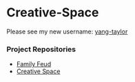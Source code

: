# Creative-Space

Please see my new username: [yang-taylor](https://github.com/yang-taylor)

### Project Repositories
- [Family Feud](https://github.com/yang-taylor/family-feud)
- [Creative Space](https://github.com/yang-taylor/Creative-Space)
